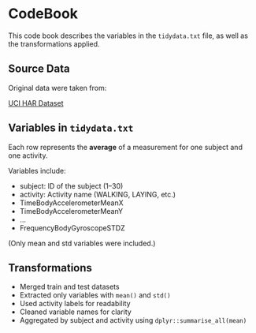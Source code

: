 # CodeBook

This code book describes the variables in the `tidydata.txt` file, as well as the transformations applied.

## Source Data

Original data were taken from:
  
  [UCI HAR Dataset](http://archive.ics.uci.edu/ml/datasets/Human+Activity+Recognition+Using+Smartphones)

## Variables in `tidydata.txt`

Each row represents the **average** of a measurement for one subject and one activity.

Variables include:
  
  - subject: ID of the subject (1–30)
- activity: Activity name (WALKING, LAYING, etc.)
- TimeBodyAccelerometerMeanX
- TimeBodyAccelerometerMeanY
- ...
- FrequencyBodyGyroscopeSTDZ

(Only mean and std variables were included.)

## Transformations

- Merged train and test datasets
- Extracted only variables with `mean()` and `std()`
- Used activity labels for readability
- Cleaned variable names for clarity
- Aggregated by subject and activity using `dplyr::summarise_all(mean)`

